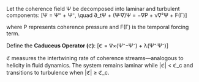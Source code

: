 Let the coherence field Ψ be decomposed into laminar and turbulent components:
[Ψ = Ψ⁺ + Ψ⁻, \quad ∂_tΨ + (Ψ·∇)Ψ = −∇P + ν∇²Ψ + F(Γ)]

where P represents coherence pressure and F(Γ) is the temporal forcing term.

Define the **Caduceus Operator (ℭ)**:
[ℭ = ∇×(Ψ⁺−Ψ⁻) + λ(Ψ⁺·Ψ⁻)]

ℭ measures the intertwining rate of coherence streams—analogous to helicity in fluid dynamics. The system remains laminar while |ℭ| < ℭ_c and transitions to turbulence when |ℭ| ≥ ℭ_c.